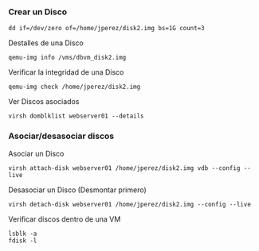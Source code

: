 

### Crear un Disco
```
dd if=/dev/zero of=/home/jperez/disk2.img bs=1G count=3
```
Destalles de una Disco
```
qemu-img info /vms/dbvm_disk2.img
```
Verificar la integridad de una Disco
```
qemu-img check /home/jperez/disk2.img
```
Ver Discos asociados
```
virsh domblklist webserver01 --details
```
### Asociar/desasociar discos 
Asociar un Disco
```
virsh attach-disk webserver01 /home/jperez/disk2.img vdb --config --live
```
Desasociar un Disco (Desmontar primero)
```
virsh detach-disk webserver01 /home/jperez/disk2.img --config --live
```
Verificar discos dentro de una VM
```
lsblk -a
fdisk -l
```